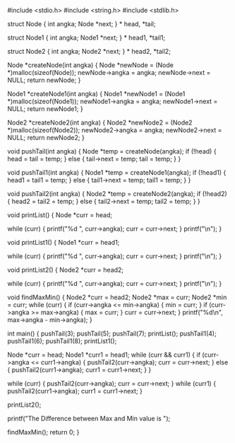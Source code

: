 #include <stdio.h>
#include <string.h>
#include <stdlib.h>

struct Node
{
  int angka;
  Node *next;
} * head, *tail;

struct Node1
{
  int angka;
  Node1 *next;
} * head1, *tail1;

struct Node2
{
  int angka;
  Node2 *next;
} * head2, *tail2;

Node *createNode(int angka)
{
  Node *newNode = (Node *)malloc(sizeof(Node));
  newNode->angka = angka;
  newNode->next = NULL;
  return newNode;
}

Node1 *createNode1(int angka)
{
  Node1 *newNode1 = (Node1 *)malloc(sizeof(Node1));
  newNode1->angka = angka;
  newNode1->next = NULL;
  return newNode1;
}

Node2 *createNode2(int angka)
{
  Node2 *newNode2 = (Node2 *)malloc(sizeof(Node2));
  newNode2->angka = angka;
  newNode2->next = NULL;
  return newNode2;
}

void pushTail(int angka)
{
  Node *temp = createNode(angka);
  if (!head)
  {
    head = tail = temp;
  }
  else
  {
    tail->next = temp;
    tail = temp;
  }
}

void pushTail1(int angka)
{
  Node1 *temp = createNode1(angka);
  if (!head1)
  {
    head1 = tail1 = temp;
  }
  else
  {
    tail1->next = temp;
    tail1 = temp;
  }
}

void pushTail2(int angka)
{
  Node2 *temp = createNode2(angka);
  if (!head2)
  {
    head2 = tail2 = temp;
  }
  else
  {
    tail2->next = temp;
    tail2 = temp;
  }
}

void printList()
{
  Node *curr = head;

  while (curr)
  {
    printf("%d ", curr->angka);
    curr = curr->next;
  }
  printf("\n");
}

void printList1()
{
  Node1 *curr = head1;

  while (curr)
  {
    printf("%d ", curr->angka);
    curr = curr->next;
  }
  printf("\n");
}

void printList2()
{
  Node2 *curr = head2;

  while (curr)
  {
    printf("%d ", curr->angka);
    curr = curr->next;
  }
  printf("\n");
}

void findMaxMin()
{
  Node2 *curr = head2;
  Node2 *max = curr;
  Node2 *min = curr;
  while (curr)
  {
    if (curr->angka <= min->angka)
    {
      min = curr;
    }
    if (curr->angka >= max->angka)
    {
      max = curr;
    }
    curr = curr->next;
  }
  printf("%d\n", max->angka - min->angka);
}

int main()
{
  pushTail(3);
  pushTail(5);
  pushTail(7);
  printList();
  pushTail1(4);
  pushTail1(6);
  pushTail1(8);
  printList1();

  Node *curr = head;
  Node1 *curr1 = head1;
  while (curr && curr1)
  {
    if (curr->angka <= curr1->angka)
    {
      pushTail2(curr->angka);
      curr = curr->next;
    }
    else
    {
      pushTail2(curr1->angka);
      curr1 = curr1->next;
    }
  }

  while (curr)
  {
    pushTail2(curr->angka);
    curr = curr->next;
  }
  while (curr1)
  {
    pushTail2(curr1->angka);
    curr1 = curr1->next;
  }

  printList2();

  printf("The Difference between Max and Min value is ");

  findMaxMin();
  return 0;
}
